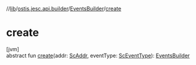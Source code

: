 //[lib](../../../index.md)/[ostis.jesc.api.builder](../index.md)/[EventsBuilder](index.md)/[create](create.md)

# create

[jvm]\
abstract fun [create](create.md)(addr: [ScAddr](../../ostis.jesc.client.model.addr/-sc-addr/index.md), eventType: [ScEventType](../../ostis.jesc.client.model.event/-sc-event-type/index.md)): [EventsBuilder](index.md)
